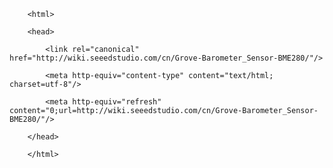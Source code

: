 <!DOCTYPE html>
        <html>
        <head>
            <link rel="canonical" href="http://wiki.seeedstudio.com/cn/Grove-Barometer_Sensor-BME280/"/>
            <meta http-equiv="content-type" content="text/html; charset=utf-8"/>
            <meta http-equiv="refresh" content="0;url=http://wiki.seeedstudio.com/cn/Grove-Barometer_Sensor-BME280/"/>
        </head>
        </html>